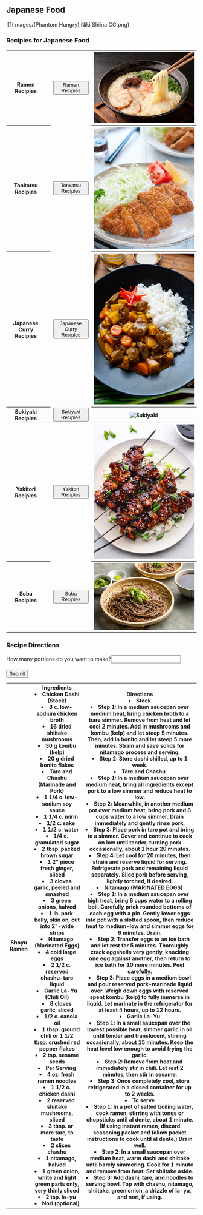 ## Japanese Food
<!---
Markdown Format takes entire column
-->
![](images/(Phantom Hungry) Niki Shiina CG.png)


### Recipies for Japanese Food

<table>
  <tr>
    <th>Ramen Recipies</th>
    <th><td><button onclick="/ramen_recipe.php">Ramen Recipies</button></td>
    <th><img src="/images/ramen.png" alt="Ramen"></th>
  </tr>
  <tr>
    <th>Tonkatsu Recipies</th>
    <th><td><button onclick="/tonkatsu_recipe.php">Tonkatsu Recipies</button></td>
    <th><img src="/images/tonkatsu.png" alt="Tonkatsu"></th>
  </tr>
<tr>
    <th>Japanese Curry Recipies</th>
    <th><td><button onclick="/japanese_curry_recipe.php">Japanese Curry Recipies</button></td>
    <th><img src="/images/japanese-curry.png" alt="Japanese Curry"></th>
  </tr>
  <tr>
    <th>Sukiyaki Recipies</th>
    <th><td><button onclick="/sukiyaki_recipe.php">Sukiyaki Recipies</button></td>
    <th><img src="/images/sukiyaki.png" alt="Sukiyaki"></th>
  </tr>
  <tr>
    <th>Yakitori Recipies</th>
    <th><td><button onclick="/yakitori_recipe.php">Yakitori Recipies</button></td>
    <th><img src="/images/yakitori.png" alt="Yakitori"></th>
  </tr>
  <tr>
    <th>Soba Recipies</th>
    <th><td><button onclick="/soba_recipe.php">Soba Recipies</button></td>
    <th><img src="/images/soba.png" alt="Soba"></th>
  </tr>
</table>


### Recipe Directions
<table>
    <tr>
      <form action="/ramen_recipe.php">
        <label for="fname">How many portions do you want to make?</label>
        <input type="text" id="portions" name="portions"><br><br>
        <input type="submit" value="Submit">
      </form>
    </tr>
    <tr>
      <th>Shoyu Ramen</th>
      <th>Ingredients
            <li>Chicken Dashi (Stock)
              <li>8 c. low-sodium chicken broth
              <li>16 dried shiitake mushrooms
              <li>30 g kombu (kelp)
              <li>20 g dried bonito flakes
            <li>Tare and Chashu (Marinade and Pork)
              <li>1 1/4 c. low-sodium soy sauce
              <li>1 1/4 c. mirin
              <li>1/2 c. sake
              <li>1 1/2 c. water
              <li>1/4 c. granulated sugar
              <li>2 tbsp. packed brown sugar
              <li>1 2" piece fresh ginger, sliced
              <li>3 cloves garlic, peeled and smashed
              <li>3 green onions, halved
              <li>1 lb. pork belly, skin on, cut into 2"-wide strips
            <li>Nitamago (Marinated Eggs)
              <li>4 cold large eggs
              <li>2 1/2 c. reserved chashu-tare liquid
            <li>Garlic La-Yu (Chili Oil)
              <li>8 cloves garlic, sliced
              <li>1/2 c. canola oil
              <li>1 tbsp. ground chili or 1 1/2 tbsp. crushed red pepper flakes
              <li>2 tsp. sesame seeds
            <li>Per Serving
              <li>4 oz. fresh ramen noodles
              <li>1 1/2 c. chicken dashi
              <li>2 reserved shiitake mushrooms, sliced
              <li>3 tbsp. or more tare, to taste
              <li>2 slices chashu
              <li>1 nitamago, halved
              <li>1 green onion, white and light green parts only, very thinly sliced
              <li>2 tsp. la-yu
              <li>Nori (optional)
              </li>
      <th> Directions
      <li> Stock
        <li> Step 1: In a medium saucepan over medium heat, bring chicken broth to a bare simmer. Remove from heat and let cool 2 minutes. Add in mushrooms and kombu (kelp) and let steep 5 minutes. Then, add in bonito and let steep 5 more minutes. Strain and save solids for nitamago process and serving.
        <li> Step 2: Store dashi chilled, up to 1 week.
      <li> Tare and Chashu
        <li> Step 1: In a medium saucepan over medium heat, bring all ingredients except pork to a low simmer and reduce heat to low.
        <li> Step 2: Meanwhile, in another medium pot over medium heat, bring pork and 6 cups water to a low simmer. Drain immediately and gently rinse pork.
        <li> Step 3: Place pork in tare pot and bring to a simmer. Cover and continue to cook on low until tender, turning pork occasionally, about 1 hour 20 minutes.
        <li> Step 4: Let cool for 20 minutes, then strain and reserve liquid for serving. Refrigerate pork and remaining liquid separately. Slice pork before serving, lightly torched, if desired.
      <li> Nitamago (MARINATED EGGS)
        <li> Step 1: In a medium saucepan over high heat, bring 6 cups water to a rolling boil. Carefully prick rounded bottoms of each egg with a pin. Gently lower eggs into pot with a slotted spoon, then reduce heat to medium-low and simmer eggs for 6 minutes. Drain.
        <li> Step 2: Transfer eggs to an ice bath and let rest for 5 minutes. Thoroughly crack eggshells very gently, knocking one egg against another, then return to ice bath for 10 more minutes. Peel carefully.
        <li> Step 3: Place eggs in a medium bowl and pour reserved pork-marinade liquid over. Weigh down eggs with reserved spent kombu (kelp) to fully immerse in liquid. Let marinate in the refrigerator for at least 4 hours, up to 12 hours.
      <li> Garlic La-Yu
        <li> Step 1: In a small saucepan over the lowest possible heat, simmer garlic in oil until tender and translucent, stirring occasionally, about 15 minutes. Keep the heat level low enough to avoid frying the garlic.
        <li> Step 2: Remove from heat and immediately stir in chili. Let rest 2 minutes, then stir in sesame.
        <li> Step 3: Once completely cool, store refrigerated in a closed container for up to 2 weeks.
      <li> To serve
        <li> Step 1: In a pot of salted boiling water, cook ramen, stirring with tongs or chopsticks until al dente, about 1 minute. (If using instant ramen, discard seasoning packet and follow packet instructions to cook until al dente.) Drain well.
        <li> Step 2: In a small saucepan over medium heat, warm dashi and shiitake until barely simmering. Cook for 1 minute and remove from heat. Set shiitake aside.
        <li> Step 3: Add dashi, tare, and noodles to serving bowl. Top with chashu, nitamago, shiitake, green onion, a drizzle of la-yu, and nori, if using.
      </th>
    </tr>
</table>
